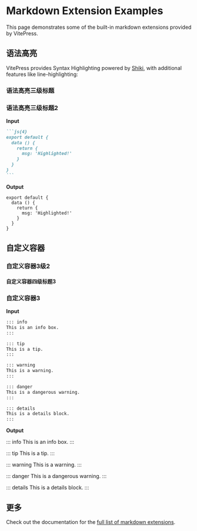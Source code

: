 # Markdown Extension Examples

This page demonstrates some of the built-in markdown extensions provided by VitePress.

## 语法高亮

VitePress provides Syntax Highlighting powered by [Shiki](https://github.com/shikijs/shiki), with additional features like line-highlighting:
### 语法高亮三级标题
### 语法高亮三级标题2
**Input**

````md
```js{4}
export default {
  data () {
    return {
      msg: 'Highlighted!'
    }
  }
}
```
````

**Output**

```js{4}
export default {
  data () {
    return {
      msg: 'Highlighted!'
    }
  }
}
```

## 自定义容器
### 自定义容器3级2
#### 自定义容器四级标题3
### 自定义容器3
**Input**

```md
::: info
This is an info box.
:::

::: tip
This is a tip.
:::

::: warning
This is a warning.
:::

::: danger
This is a dangerous warning.
:::

::: details
This is a details block.
:::
```

**Output**

::: info
This is an info box.
:::

::: tip
This is a tip.
:::

::: warning
This is a warning.
:::

::: danger
This is a dangerous warning.
:::

::: details
This is a details block.
:::

## 更多

Check out the documentation for the [full list of markdown extensions](https://vitepress.dev/guide/markdown).
